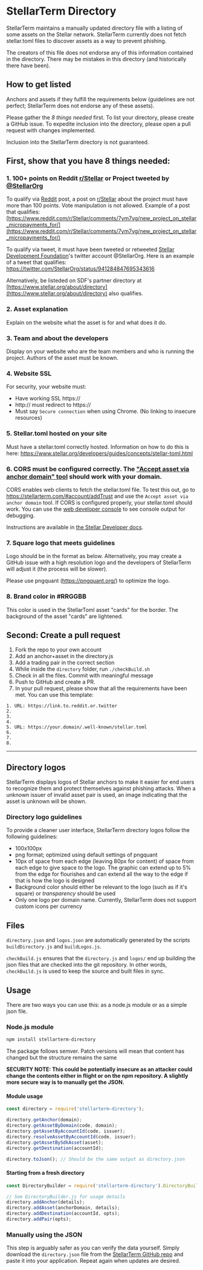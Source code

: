 # StellarTerm Directory
StellarTerm maintains a manually updated directory file with a listing of some assets on the Stellar network. StellarTerm currently does not fetch stellar.toml files to discover assets as a way to prevent phishing.

The creators of this file does not endorse any of this information contained in the directory. There may be mistakes in this directory (and historically there have been).


## How to get listed
Anchors and assets if they fulfill the requirements below (guidelines are not perfect; StellarTerm does not endorse any of these assets).

Please gather the *8 things needed* first. To list your directory, please create a GitHub issue. To expedite inclusion into the directory, please open a pull request with changes implemented.

Inclusion into the StellarTerm directory is not guaranteed.

## First, show that you have 8 things needed:
### 1. 100+ points on Reddit [r/Stellar](https://www.reddit.com/r/Stellar/) or Project tweeted by [@StellarOrg](https://twitter.com/StellarOrg)

To qualify via [Reddit](https://www.reddit.com/r/Stellar/) post, a post on [r/Stellar](https://www.reddit.com/r/Stellar/) about the project must have more than 100 points. Vote manipulation is not allowed. Example of a post that qualifies: [https://www.reddit.com/r/Stellar/comments/7ym7vg/new_project_on_stellar_micropayments_for/](https://www.reddit.com/r/Stellar/comments/7ym7vg/new_project_on_stellar_micropayments_for/)

To qualify via tweet, it must have been tweeted or retweeted [Stellar Development Foundation](https://www.stellar.org/)'s twitter account @StellarOrg. Here is an example of a tweet that qualifies: https://twitter.com/StellarOrg/status/941284847695343616

Alternatively, be listeded on SDF's partner directory at [https://www.stellar.org/about/directory](https://www.stellar.org/about/directory) also qualifies.

### 2. Asset explanation
Explain on the website what the asset is for and what does it do.

### 3. Team and about the developers
Display on your website who are the team members and who is running the project. Authors of the asset must be known.

### 4. Website SSL
For security, your website must:
- Have working SSL https://
- http:// must redirect to https://
- Must say `Secure connection` when using Chrome. (No linking to insecure resources)

### 5. Stellar.toml hosted on your site
Must have a stellar.toml correctly hosted. Information on how to do this is here: https://www.stellar.org/developers/guides/concepts/stellar-toml.html

### 6. CORS must be configured correctly. The ["Accept asset via anchor domain" tool](https://stellarterm.com/#account/addTrust) should work with your domain.
CORS enables web clients to fetch the stellar.toml file. To test this out, go to https://stellarterm.com/#account/addTrust and use the `Accept asset via anchor domain` tool. If CORS is configured properly, your stellar.toml should work. You can use the [web developer console](https://developers.google.com/web/tools/chrome-devtools/) to see console output for debugging.

Instructions are available in [the Stellar Developer docs](https://www.stellar.org/developers/guides/concepts/stellar-toml.html#enabling-cross-origin-resource-sharing-cors).

### 7. Square logo that meets guidelines
Logo should be in the format as below. Alternatively, you may create a GitHub issue with a high resolution logo and the developers of StellarTerm will adjust it (the process will be slower).

Please use pngquant (https://pngquant.org/) to optimize the logo.

### 8. Brand color in #RRGGBB
This color is used in the StellarToml asset "cards" for the border. The background of the asset "cards" are lightened.

## Second: Create a pull request
1. Fork the repo to your own account
2. Add an anchor+asset in the directory.js
3. Add a trading pair in the correct section
4. While inside the `directory` folder, run `./checkBuild.sh`
5. Check in all the files. Commit with meaningful message
6. Push to GitHub and create a PR.
7. In your pull request, please show that all the requirements have been met. You can use this template:

```
1. URL: https://link.to.reddit.or.twitter
2.
3.
4.
5. URL: https://your.domain/.well-known/stellar.toml
6.
7.
8.
```

------------------------

## Directory logos
StellarTerm displays logos of Stellar anchors to make it easier for end users to recognize them and protect themselves against phishing attacks. When a unknown issuer of invalid asset pair is used, an image indicating that the asset is unknown will be shown.

### Directory logo guidelines
To provide a cleaner user interface, StellarTerm directory logos follow the following guidelines:
- 100x100px
- png format; optimized using default settings of pngquant
- 10px of space from each edge (leaving 80px for content) of space from each edge to give space to the logo. The graphic can extend up to 5% from the edge for flourishes and can extend all the way to the edge if that is how the logo is designed
- Background color should either be relevant to the logo (such as if it's square) or *transparency* should be used
- Only one logo per domain name. Currently, StellarTerm does not support custom icons per currency


## Files
`directory.json` and `logos.json` are automatically generated by the scripts `buildDirectory.js` and `buildLogos.js`.

`checkBuild.js` ensures that the `directory.js` and `logos/` end up building the json files that are checked into the git repository. In other words, `checkBuild.js` is used to keep the source and built files in sync.

## Usage
There are two ways you can use this: as a node.js module or as a simple json file.

### Node.js module
```sh
npm install stellarterm-directory
```

The package follows semver. Patch versions will mean that content has changed but the structure remains the same

**SECURITY NOTE: This could be potentially insecure as an attacker could change the contents either in flight or on the npm repository. A slightly more secure way is to manually get the JSON.**

#### Module usage
```js
const directory = require('stellarterm-directory');

directory.getAnchor(domain);
directory.getAssetByDomain(code, domain);
directory.getAssetByAccountId(code, issuer);
directory.resolveAssetByAccountId(code, issuer);
directory.getAssetBySdkAsset(asset);
directory.getDestination(accountId);

directory.toJson(); // Should be the same output as directory.json
```

#### Starting from a fresh directory
```js
const DirectoryBuilder = require('stellarterm-directory').DirectoryBuilder;

// See DirectoryBuilder.js for usage details
directory.addAnchor(details);
directory.addAsset(anchorDomain, details);
directory.addDestination(accountId, opts);
directory.addPair(opts);
```

### Manually using the JSON
This step is arguably safer as you can verify the data yourself. Simply download the `directory.json` file from the [StellarTerm GitHub repo](https://github.com/irisli/stellarterm/tree/master/directory/) and paste it into your application. Repeat again when updates are desired.
